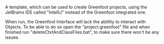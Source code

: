 A template, which can be used to create Greenfoot projects, using the JetBrains IDE called "IntelliJ" instead of the Greenfoot integrated one.

When run, the Greenfoot Interface will lack the abitlity to interact with Objects. To be able to do so open the "project.greenfoot" file and when finished run "deleteCtxtAndClassFiles.bat", to make sure there won't be any issues.
